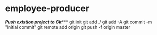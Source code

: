 # employee-producer
*************Push existion project to Git****************
git init
git add ./ git add -A
git commit -m "Initial commit"
git remote add origin <project url>
git push -f origin master
